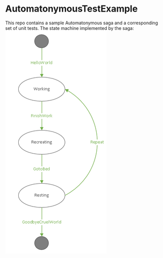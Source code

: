 # AutomatonymousTestExample
This repo contains a sample Automatonymous saga and a corresponding set of unit tests.
The state machine implemented by the saga: ![illustration](./StateMachineExample/LifeMachine.png)
